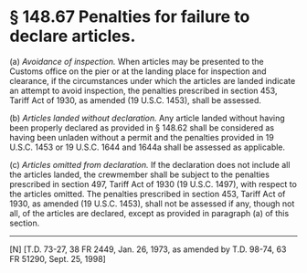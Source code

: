 # § 148.67   Penalties for failure to declare articles.

(a) *Avoidance of inspection.* When articles may be presented to the Customs office on the pier or at the landing place for inspection and clearance, if the circumstances under which the articles are landed indicate an attempt to avoid inspection, the penalties prescribed in section 453, Tariff Act of 1930, as amended (19 U.S.C. 1453), shall be assessed. 


(b) *Articles landed without declaration.* Any article landed without having been properly declared as provided in § 148.62 shall be considered as having been unladen without a permit and the penalties provided in 19 U.S.C. 1453 or 19 U.S.C. 1644 and 1644a shall be assessed as applicable. 


(c) *Articles omitted from declaration.* If the declaration does not include all the articles landed, the crewmember shall be subject to the penalties prescribed in section 497, Tariff Act of 1930 (19 U.S.C. 1497), with respect to the articles omitted. The penalties prescribed in section 453, Tariff Act of 1930, as amended (19 U.S.C. 1453), shall not be assessed if any, though not all, of the articles are declared, except as provided in paragraph (a) of this section. 



---

[N] [T.D. 73-27, 38 FR 2449, Jan. 26, 1973, as amended by T.D. 98-74, 63 FR 51290, Sept. 25, 1998]




